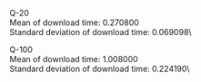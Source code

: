 Q-20\
Mean of download time: 0.270800\
Standard deviation of download time: 0.069098\\

Q-100\
Mean of download time: 1.008000\
Standard deviation of download time: 0.224190\\
